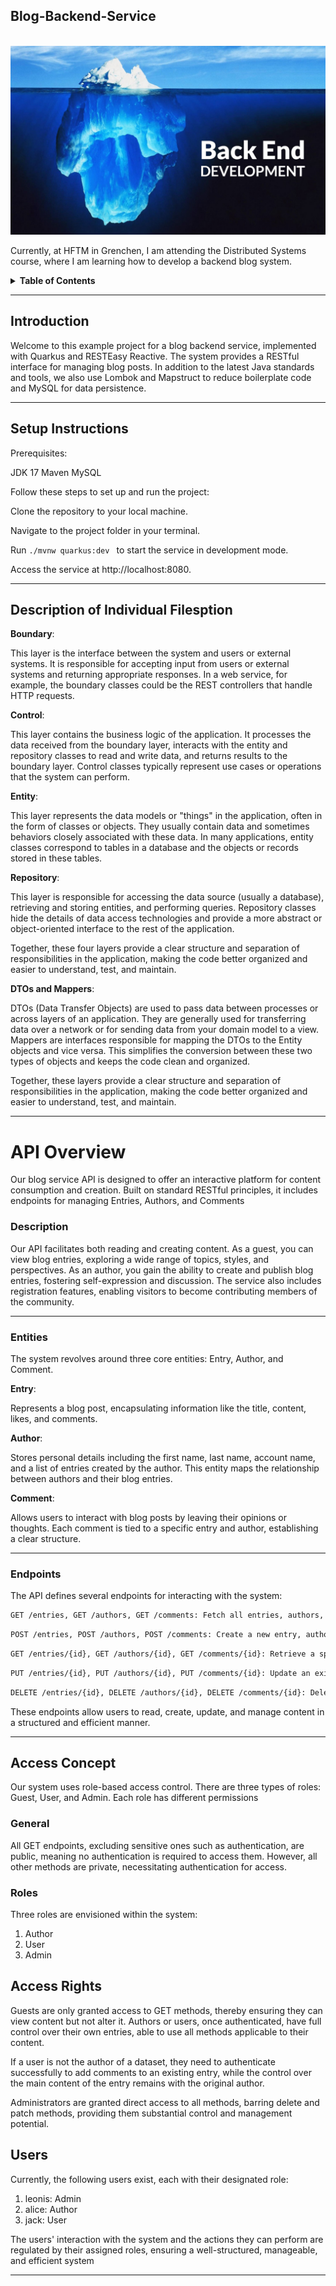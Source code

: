 ## Blog-Backend-Service

<br />
<div align="center"> 
<img src="src/main/resources/backend-development.jpeg" alt="Logo">
</div>

Currently, at HFTM in Grenchen, I am attending the Distributed Systems course, where I am learning how to develop a backend blog system.

<!-- Table of Contents -->
<details>
  <summary><strong>Table of Contents</strong></summary>
  <ol>
    <li><a href="#Introduction">Introduction</a></li>
    <li><a href="#Setup Instructions">Setup Instructions</a></li>
    <li><a href="#Description of Individual Files">Description of Individual Files</a></li>
    <li><a href="#API Overview">API Overview</a>
      <ul>
        <li><a href="#Description">Description</a></li>
        <li><a href="#Entities">Entities</a></li>
        <li><a href="#Endpoints">Endpoints</a></li>
      </ul>
    </li>
    <li><a href="#Access Concept">Access Concept</a>
      <ul>
        <li><a href="#General">General</a></li>
        <li><a href="#Roles">Roles</a></li>
        <li><a href="#Access Rights">Access Rights</a></li>
        <li><a href="#Users">Users</a></li>
      </ul>
    </li>
  </ol>
</details>

 -------------------------------------------------------------------------------------------------------
 ## Introduction


Welcome to this example project for a blog backend service, implemented with Quarkus and RESTEasy Reactive. The system provides a RESTful interface for managing blog posts. In addition to the latest Java standards and tools, we also use Lombok and Mapstruct to reduce boilerplate code and MySQL for data persistence.


 -------------------------------------------------------------------------------------------------------
 ## Setup Instructions

Prerequisites:

JDK 17
Maven
MySQL


Follow these steps to set up and run the project:

Clone the repository to your local machine.


Navigate to the project folder in your terminal.


Run ```./mvnw quarkus:dev ``` to start the service in development mode.


Access the service at http://localhost:8080.


 -------------------------------------------------------------------------------------------------------
 ## Description of Individual Filesption

 **Boundary**: 

 This layer is the interface between the system and users or external systems. It is responsible for accepting input from users or external systems and returning appropriate responses. In a web service, for example, the boundary classes could be the REST controllers that handle HTTP requests.

**Control**: 

This layer contains the business logic of the application. It processes the data received from the boundary layer, interacts with the entity and repository classes to read and write data, and returns results to the boundary layer. Control classes typically represent use cases or operations that the system can perform.

**Entity**:

This layer represents the data models or "things" in the application, often in the form of classes or objects. They usually contain data and sometimes behaviors closely associated with these data. In many applications, entity classes correspond to tables in a database and the objects or records stored in these tables.

**Repository**:

This layer is responsible for accessing the data source (usually a database), retrieving and storing entities, and performing queries. Repository classes hide the details of data access technologies and provide a more abstract or object-oriented interface to the rest of the application.

Together, these four layers provide a clear structure and separation of responsibilities in the application, making the code better organized and easier to understand, test, and maintain.

**DTOs and Mappers**:

DTOs (Data Transfer Objects) are used to pass data between processes or across layers of an application. They are generally used for transferring data over a network or for sending data from your domain model to a view. Mappers are interfaces responsible for mapping the DTOs to the Entity objects and vice versa. This simplifies the conversion between these two types of objects and keeps the code clean and organized.

Together, these layers provide a clear structure and separation of responsibilities in the application, making the code better organized and easier to understand, test, and maintain.

 -------------------------------------------------------------------------------------------------------

# API Overview

Our blog service API is designed to offer an interactive platform for content consumption and creation. Built on standard RESTful principles, it includes endpoints for managing Entries, Authors, and Comments


### Description

Our API facilitates both reading and creating content. As a guest, you can view blog entries, exploring a wide range of topics, styles, and perspectives. As an author, you gain the ability to create and publish blog entries, fostering self-expression and discussion. The service also includes registration features, enabling visitors to become contributing members of the community.

 -------------------------------------------------------------------------------------------------------

### Entities

The system revolves around three core entities: Entry, Author, and Comment.

**Entry**: 

Represents a blog post, encapsulating information like the title, content, likes, and comments.

**Author**: 

Stores personal details including the first name, last name, account name, and a list of entries created by the author. This entity maps the relationship between authors and their blog entries.

**Comment**: 

Allows users to interact with blog posts by leaving their opinions or thoughts. Each comment is tied to a specific entry and author, establishing a clear structure.

 -------------------------------------------------------------------------------------------------------

### Endpoints

The API defines several endpoints for interacting with the system:
```sh
GET /entries, GET /authors, GET /comments: Fetch all entries, authors, or comments respectively.
```
```sh
POST /entries, POST /authors, POST /comments: Create a new entry, author, or comment.
```
```sh
GET /entries/{id}, GET /authors/{id}, GET /comments/{id}: Retrieve a specific entry, author, or comment.
```
```sh
PUT /entries/{id}, PUT /authors/{id}, PUT /comments/{id}: Update an existing entry, author, or comment.
```
```sh
DELETE /entries/{id}, DELETE /authors/{id}, DELETE /comments/{id}: Delete a specific entry, author, or comment.
```

These endpoints allow users to read, create, update, and manage content in a structured and efficient manner.

 -------------------------------------------------------------------------------------------------------

## Access Concept

Our system uses role-based access control. There are three types of roles: Guest, User, and Admin. Each role has different permissions

### General

All GET endpoints, excluding sensitive ones such as authentication, are public, meaning no authentication is required to access them. However, all other methods are private, necessitating authentication for access.

### Roles

Three roles are envisioned within the system:

1. Author
2. User
3. Admin

## Access Rights

Guests are only granted access to GET methods, thereby ensuring they can view content but not alter it. Authors or users, once authenticated, have full control over their own entries, able to use all methods applicable to their content.

If a user is not the author of a dataset, they need to authenticate successfully to add comments to an existing entry, while the control over the main content of the entry remains with the original author.

Administrators are granted direct access to all methods, barring delete and patch methods, providing them substantial control and management potential.

## Users

Currently, the following users exist, each with their designated role:

1. leonis: Admin
2. alice: Author
3. jack: User


The users' interaction with the system and the actions they can perform are regulated by their assigned roles, ensuring a well-structured, manageable, and efficient system


 -------------------------------------------------------------------------------------------------------